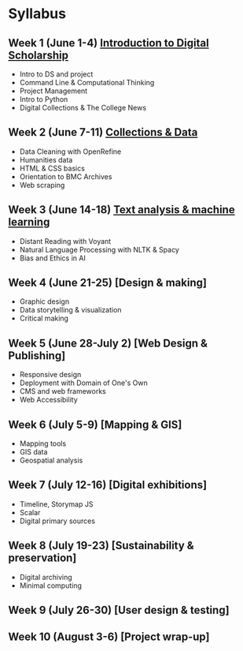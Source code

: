 # Syllabus

## Week 1 (June 1-4) [Introduction to Digital Scholarship](weeks/01-intro.md)

- Intro to DS and project
- Command Line & Computational Thinking
- Project Management
- Intro to Python
- Digital Collections & The College News

## Week 2 (June 7-11) [Collections & Data](weeks/02-data.md)

- Data Cleaning with OpenRefine
- Humanities data
- HTML & CSS basics
- Orientation to BMC Archives
- Web scraping

## Week 3 (June 14-18) [Text analysis & machine learning](weeks/03-text.md)

- Distant Reading with Voyant
- Natural Language Processing with NLTK & Spacy
- Bias and Ethics in AI

## Week 4 (June 21-25) [Design & making]
- Graphic design
- Data storytelling & visualization
- Critical making

## Week 5 (June 28-July 2) [Web Design & Publishing]
- Responsive design
- Deployment with Domain of One's Own
- CMS and web frameworks
- Web Accessibility

## Week 6 (July 5-9) [Mapping & GIS]
- Mapping tools
- GIS data
- Geospatial analysis

## Week 7 (July 12-16) [Digital exhibitions]
- Timeline, Storymap JS
- Scalar
- Digital primary sources

## Week 8 (July 19-23) [Sustainability & preservation]
- Digital archiving
- Minimal computing

## Week 9 (July 26-30) [User design & testing]

## Week 10 (August 3-6) [Project wrap-up]

<!--
- Principles of Web Design
- HTML
- CSS
- Domain of One's Own
- Web Accessibility
-->
